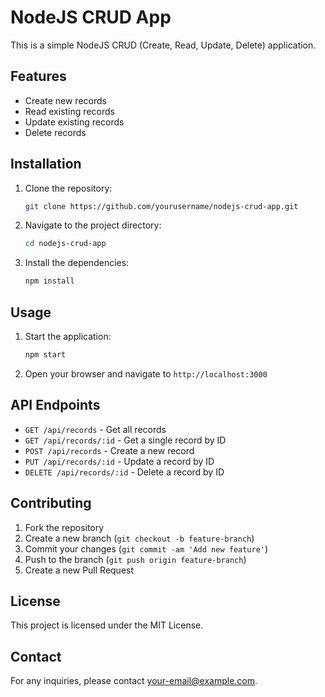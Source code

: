 # NodeJS CRUD App

This is a simple NodeJS CRUD (Create, Read, Update, Delete) application.

## Features

- Create new records
- Read existing records
- Update existing records
- Delete records

## Installation

1. Clone the repository:
    ```bash
    git clone https://github.com/yourusername/nodejs-crud-app.git
    ```
2. Navigate to the project directory:
    ```bash
    cd nodejs-crud-app
    ```
3. Install the dependencies:
    ```bash
    npm install
    ```

## Usage

1. Start the application:
    ```bash
    npm start
    ```
2. Open your browser and navigate to `http://localhost:3000`

## API Endpoints

- `GET /api/records` - Get all records
- `GET /api/records/:id` - Get a single record by ID
- `POST /api/records` - Create a new record
- `PUT /api/records/:id` - Update a record by ID
- `DELETE /api/records/:id` - Delete a record by ID

## Contributing

1. Fork the repository
2. Create a new branch (`git checkout -b feature-branch`)
3. Commit your changes (`git commit -am 'Add new feature'`)
4. Push to the branch (`git push origin feature-branch`)
5. Create a new Pull Request

## License

This project is licensed under the MIT License.

## Contact

For any inquiries, please contact [your-email@example.com](mailto:your-email@example.com).
